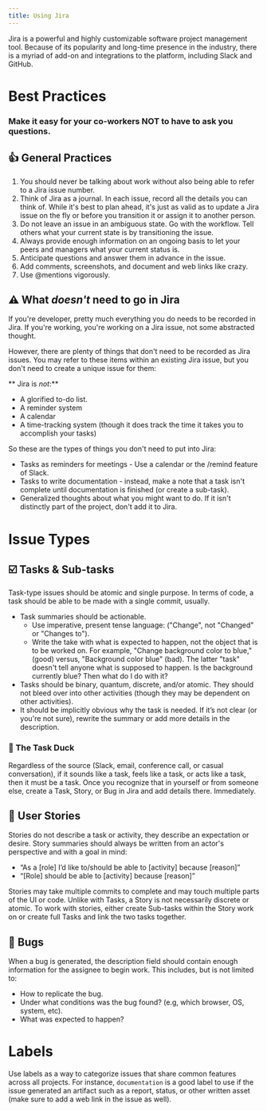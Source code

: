```yaml
---
title: Using Jira
---
```


Jira is a powerful and highly customizable software project management tool. Because of its popularity and long-time presence in the industry, there is a myriad of add-on and integrations to the platform, including Slack and GitHub.

# Best Practices

<h3>Make it easy for your co-workers NOT to have to ask you questions.</h3>

## 👍 General Practices

1. You should never be talking about work without also being able to refer to a Jira issue number.
2. Think of Jira as a journal. In each issue, record all the details you can think of. While it's best to plan ahead, it's just as valid as to update a Jira issue on the fly or before you transition it or assign it to another person.
3. Do not leave an issue in an ambiguous state. Go with the workflow. Tell others what your current state is by transitioning the issue.
4. Always provide enough information on an ongoing basis to let your peers and managers what your current status is.
5. Anticipate questions and answer them in advance in the issue.
6. Add comments, screenshots, and document and web links like crazy.
7. Use @mentions vigorously.

## ⚠️ What _doesn't_ need to go in Jira

If you're developer, pretty much everything you do needs to be recorded in Jira. If you're working, you're working on a Jira issue, not some abstracted thought.

However, there are plenty of things that don't need to be recorded as Jira issues. You may refer to these items within an existing Jira issue, but you don't need to create a unique issue for them:

** Jira is _not_:**

- A glorified to-do list.
- A reminder system
- A calendar
- A time-tracking system (though it does track the time it takes you to accomplish your tasks)

So these are the types of things you don't need to put into Jira:

- Tasks as reminders for meetings - Use a calendar or the /remind feature of Slack.
- Tasks to write documentation - instead, make a note that a task isn't complete until documentation is finished (or create a sub-task).
- Generalized thoughts about what you might want to do. If it isn't distinctly part of the project, don't add it to Jira.

# Issue Types

## ☑️ Tasks & Sub-tasks

Task-type issues should be atomic and single purpose. In terms of code, a task should be able to be made with a single commit, usually.

- Task summaries should be actionable.
  - Use imperative, present tense language: ("Change", not "Changed" or "Changes to").
  - Write the take with what is expected to happen, not the object that is to be worked on. For example, "Change background color to blue," (good) versus, "Background color blue" (bad). The latter "task" doesn't tell anyone what is supposed to happen. Is the background currently blue? Then what do I do with it?
- Tasks should be binary, quantum, discrete, and/or atomic. They should not bleed over into other activities (though they may be dependent on other activities).
- It should be implicitly obvious why the task is needed. If it’s not clear (or you're not sure), rewrite the summary or add more details in the description.

### 🦆 The Task Duck

Regardless of the source (Slack, email, conference call, or casual conversation), if it sounds like a task, feels like a task, or acts like a task, then it must be a task. Once you recognize that in yourself or from someone else, create a Task, Story, or Bug in Jira and add details there. Immediately.

## 📖 User Stories

Stories do not describe a task or activity, they describe an expectation or desire. Story summaries should always be written from an actor's perspective and with a goal in mind:

- “As a [role] I’d like to/should be able to [activity] because [reason]”
- “[Role] should be able to [activity] because [reason]”

Stories may take multiple commits to complete and may touch multiple parts of the UI or code. Unlike with Tasks, a Story is not necessarily discrete or atomic. To work with stories, either create Sub-tasks within the Story work on or create full Tasks and link the two tasks together.

## 🐞 Bugs

When a bug is generated, the description field should contain enough information for the assignee to begin work. This includes, but is not limited to:

- How to replicate the bug.
- Under what conditions was the bug found? (e.g, which browser, OS, system, etc).
- What was expected to happen?

# Labels

Use labels as a way to categorize issues that share common features across all projects. For instance, `documentation` is a good label to use if the issue generated an artifact such as a report, status, or other written asset (make sure to add a web link in the issue as well).
